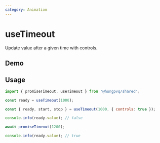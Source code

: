 ```yaml
---
category: Animation
---
```


<script setup>
import Demo from './demo.vue'
</script>

# useTimeout

<FunctionInfo fn="useTimeout" :frontmatter="$frontmatter" package="Share" />
Update value after a given time with controls.

## Demo

<DemoContainer>
  <Demo />
</DemoContainer>

## Usage

```js
import { promiseTimeout, useTimeout } from '@hungpvq/shared';

const ready = useTimeout(1000);
```

```js
const { ready, start, stop } = useTimeout(1000, { controls: true });
```

```js
console.info(ready.value); // false

await promiseTimeout(1200);

console.info(ready.value); // true
```
